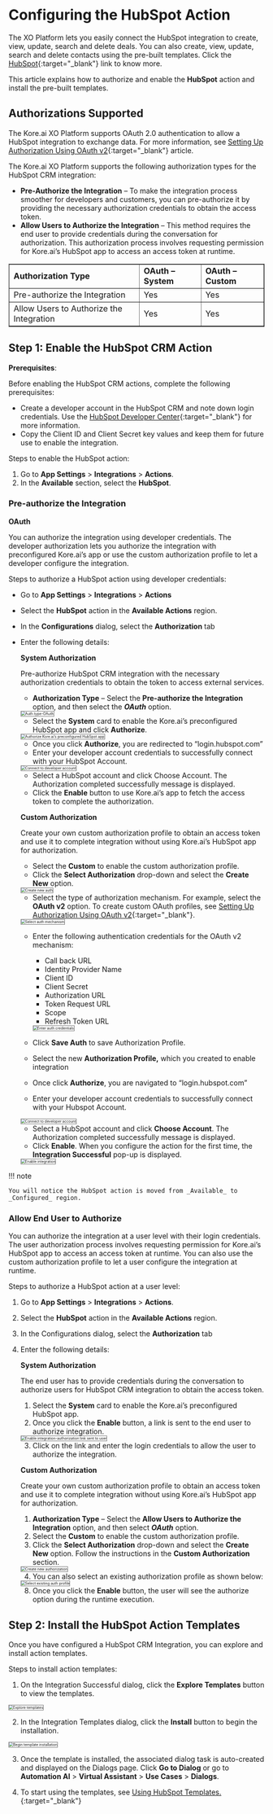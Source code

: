 # Configuring the HubSpot Action

The XO Platform lets you easily connect the HubSpot integration to create, view, update, search and delete deals. You can also create, view, update, search and delete contacts using the pre-built templates. Click the [HubSpot](https://www.hubspot.com/?__hstc=59894770.e90bc57a4e2025da994552ad13bbab05.1699003492940.1700224472376.1700227712599.57&__hssc=59894770.6.1700227712599&__hsfp=4271746649){:target="_blank"} link to know more. 

This article explains how to authorize and enable the **HubSpot** action and install the pre-built templates.


## Authorizations Supported

The Kore.ai XO Platform supports OAuth 2.0 authentication to allow a HubSpot integration to exchange data. For more information, see [Setting Up Authorization Using OAuth v2](../../../../dev-tools/bot-authorization/setting-up-authorization-using-oauth-v2/){:target="_blank"} article. 

The Kore.ai XO Platform supports the following authorization types for the HubSpot CRM integration:

* **Pre-Authorize the Integration** – To make the integration process smoother for developers and customers, you can pre-authorize it by providing the necessary authorization credentials to obtain the access token. 
* **Allow Users to Authorize the Integration** – This method requires the end user to provide credentials during the conversation for authorization. This authorization process involves requesting permission for Kore.ai’s HubSpot app to access an access token at runtime.

<table border="1">
  <tr>
   <td>
<strong>Authorization Type</strong>
   </td>
   <td><strong>OAuth – System</strong>
   </td>
   <td><strong>OAuth – Custom</strong>
   </td>
  </tr>
  <tr>
   <td>Pre-authorize the Integration
   </td>
   <td>Yes
   </td>
   <td>Yes
   </td>
  </tr>
  <tr>
   <td>Allow Users to Authorize the Integration
   </td>
   <td>Yes
   </td>
   <td>Yes
   </td>
  </tr>
</table>



## Step 1: Enable the HubSpot CRM Action 

**Prerequisites**:

Before enabling the HubSpot CRM actions, complete the following prerequisites:

* Create a developer account in the HubSpot CRM and note down login credentials. Use the [HubSpot Developer Center](https://developers.hubspot.com/docs/api/creating-an-app?__hstc=59894770.e90bc57a4e2025da994552ad13bbab05.1699003492940.1700224472376.1700227712599.57&__hssc=59894770.6.1700227712599&__hsfp=4271746649){:target="_blank"} for more information.
* Copy the Client ID and Client Secret key values and keep them for future use to enable the integration.

Steps to enable the HubSpot action:

1. Go to **App Settings** > **Integrations** > **Actions**.
2. In the **Available** section, select the **HubSpot**.  


### Pre-authorize the Integration

**OAuth**

You can authorize the integration using developer credentials. The developer authorization lets you authorize the integration with preconfigured Kore.ai’s app or use the custom authorization profile to let a developer configure the integration. 

Steps to authorize a HubSpot action using developer credentials:

* Go to **App Settings** > **Integrations** > **Actions**
* Select the **HubSpot** action in the **Available Actions** region.
* In the **Configurations** dialog, select the **Authorization** tab 
* Enter the following details:

    **System Authorization**  
      
    Pre-authorize HubSpot CRM integration with the necessary authorization credentials to obtain the token to access external services.

    * **Authorization Type** – Select the **Pre-authorize the Integration** option, and then select the **_OAuth_** option.  
    <img src="../images/hubspot-integration-img2.png" alt="Auth type-OAuth" title="Auth type-OAuth" style="border: 1px solid gray;zoom:50%;"/>

    * Select the **System** card to enable the Kore.ai’s preconfigured HubSpot app and click **Authorize**.  
    <img src="../images/hubspot-integration-img3.png" alt="Authorize Kore.ai’s preconfigured HubSpot app" title="Authorize Kore.ai’s preconfigured HubSpot app" style="border: 1px solid gray;zoom:50%;"/>

    * Once you click **Authorize**, you are redirected to “login.hubspot.com”
    * Enter your developer account credentials to successfully connect with your HubSpot Account.  
    <img src="../images/hubspot-integration-img4-img8.png" alt="Connect to developer account" title="Connect to developer account" style="border: 1px solid gray;zoom:50%;"/>

    * Select a HubSpot account and click Choose Account. The Authorization completed successfully message is displayed.
    * Click the **Enable** button to use Kore.ai’s app to fetch the access token to complete the authorization.

    **Custom Authorization**

    Create your own custom authorization profile to obtain an access token and use it to complete integration without using Kore.ai’s HubSpot app for authorization.

    * Select the **Custom** to enable the custom authorization profile.
    * Click the **Select Authorization** drop-down and select the **Create New** option.  
    <img src="../images/hubspot-integration-img5.png" alt="Create new auth" title="Create new auth" style="border: 1px solid gray;zoom:50%;"/>

    * Select the type of authorization mechanism. For example, select the **OAuth v2** option. To create custom OAuth profiles, see [Setting Up Authorization Using OAuth v2](../../../../dev-tools/bot-authorization/setting-up-authorization-using-oauth-v2){:target="_blank"}.  
    <img src="../images/hubspot-integration-img6.png" alt="Select auth mechanism" title="Select auth mechanism" style="border: 1px solid gray;zoom:50%;"/>

    * Enter the following authentication credentials for the OAuth v2 mechanism:
        * Call back URL
        * Identity Provider Name
        * Client ID
        * Client Secret
        * Authorization URL
        * Token Request URL
        * Scope
        * Refresh Token URL

        <img src="../images/hubspot-integration-img7.png" alt="Enter auth credentials" title="Enter auth credentials" style="border: 1px solid gray;zoom:50%;"/>

    * Click **Save Auth** to save Authorization Profile.
    * Select the new **Authorization Profile,** which you created to enable integration
    * Once click **Authorize**, you are navigated to “login.hubspot.com”
    * Enter your developer account credentials to successfully connect with your Hubspot Account.  
    <img src="../images/hubspot-integration-img4-img8.png" alt="Connect to developer account" title="Connect to developer account" style="border: 1px solid gray;zoom:50%;"/>  

    * Select a HubSpot account and click **Choose Account**. The Authorization completed successfully message is displayed.
    * Click **Enable**. When you configure the action for the first time, the **Integration Successful**  pop-up is displayed.  
    <img src="../images/hubspot-integration-img9.png" alt="Enable integration" title="Enable integration" style="border: 1px solid gray;zoom:50%;"/>

!!! note

    You will notice the HubSpot action is moved from _Available_ to _Configured_ region.


### Allow End User to Authorize

You can authorize the integration at a user level with their login credentials. The user authorization process involves requesting permission for Kore.ai’s HubSpot app to access an access token at runtime. You can also use the custom authorization profile to let a user configure the integration at runtime. 

Steps to authorize a HubSpot action at a user level:



1. Go to **App Settings** > **Integrations** > **Actions**.
2. Select the **HubSpot** action in the **Available Actions** region.
3. In the Configurations dialog, select the **Authorization** tab 
4. Enter the following details: 

    **System Authorization**

    The end user has to provide credentials during the conversation to authorize users for HubSpot CRM integration to obtain the access token.
    
    1. Select the **System** card to enable the Kore.ai’s preconfigured HubSpot app.
    2. Once you click the **Enable** button, a link is sent to the end user to authorize integration.  
    <img src="../images/hubspot-integration-img10.png" alt="Enable integration-authorization link sent to user" title="Enable integration-authorization link sent to user" style="border: 1px solid gray;zoom:50%;"/>

    3. Click on the link and enter the login credentials to allow the user to authorize the integration.

    **Custom Authorization**

    Create your own custom authorization profile to obtain an access token and use it to complete integration without using Kore.ai’s HubSpot app for authorization.

    1. **Authorization Type** – Select the **Allow Users to Authorize the Integration** option, and then select **_OAuth_** option.
    2. Select the **Custom** to enable the custom authorization profile.
    3. Click the **Select Authorization** drop-down and select the **Create New** option. Follow the instructions in the **Custom Authorization** section.  
    <img src="../images/hubspot-integration-img11.png" alt="Create new authorization" title="Create new authorization" style="border: 1px solid gray;zoom:50%;"/>

    4. You can also select an existing authorization profile as shown below:  
    <img src="../images/hubspot-integration-img12.png" alt="Select existing auth profile" title="Select existing auth profile" style="border: 1px solid gray;zoom:50%;"/>

    8. Once you click the **Enable** button, the user will see the authorize option during the runtime execution.


## Step 2: Install the HubSpot Action Templates

Once you have configured a HubSpot CRM Integration, you can explore and install action templates.

Steps to install action templates:

1. On the Integration Successful dialog, click the **Explore Templates** button to view the templates.  
<img src="../images/hubspot-integration-img9.png" alt="Explore templates" title="Explore templates" style="border: 1px solid gray;zoom:50%;"/>

2. In the Integration Templates dialog, click the **Install** button to begin the installation.  
<img src="../images/hubspot-integration-img14.png" alt="Begin template installation" title="Begin template installation" style="border: 1px solid gray;zoom:50%;"/>

3. Once the template is installed, the associated dialog task is auto-created and displayed on the Dialogs page.  Click **Go to Dialog** or go to **Automation AI** > **Virtual Assistant** > **Use Cases** > **Dialogs**.

4. To start using the templates, see [Using HubSpot Templates.](using-the-hubspot-action-templates.md){:target="_blank"}  



